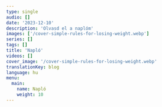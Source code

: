 ```yaml
---
type: single
audio: []
date: '2023-12-10'
description: 'Olvasd el a naplóm'
images: ['/cover-simple-rules-for-losing-weight.webp']
series: []
tags: []
title: 'Napló'
videos: []
cover_image: '/cover-simple-rules-for-losing-weight.webp'
translationKey: blog
language: hu  
menu: 
  main:
    name: Napló
    weight: 10
---
```

